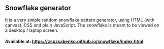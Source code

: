 ## Snowflake generator

It is a very simple random snowflake pattern generator, using HTML (with canvas), CSS and plain JavaScript.
The snowflake is meant to be viewed on a desktop / laptop screen.

#### Available at: https://zsuzsabenko.github.io/snowflake/index.html
